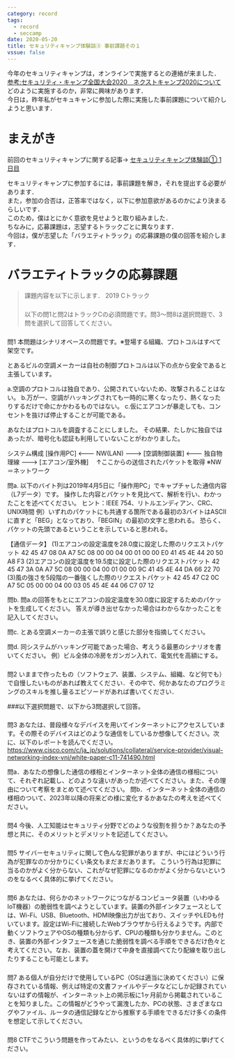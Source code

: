 ```yaml
---
category: record
tags:
  - record
  - seccamp 
date: 2020-05-20
title: セキュリティキャンプ体験談③ 事前課題その１
vssue: false
---
```


今年のセキュリティキャンプは，オンラインで実施するとの連絡が来ました．  
[参考:セキュリティ・キャンプ全国大会2020　ネクストキャンプ2020について](https://www.ipa.go.jp/jinzai/camp/2020/camp2020_zenkokunext.html#)  
どのように実施するのか，非常に興味があります．  
今日は，昨年私がセキュキャンに参加した際に実施した事前課題について紹介しようと思います．

<!-- more -->
# まえがき
前回のセキュリティキャンプに関する記事→
[セキュリティキャンプ体験談① 1日目](https://kojiros.net/posts/2020/05/14/seccamp.html)

セキュリティキャンプに参加するには，事前課題を解き，それを提出する必要があります．  
また，参加の合否は，正答率ではなく，以下に参加意欲があるのかにより決まるらしいです．  
このため，僕はとにかく意欲を見せようと取り組みました．  
ちなみに，応募課題は，志望するトラックごとに異なります．  
今回は，僕が志望した「バラエティトラック」の応募課題の僕の回答を紹介します．

# バラエティトラックの応募課題
> 課題内容を以下に示します．
> 2019 Cトラック
> 
> ###
> 以下の問1と問2はトラックCの必須問題です。問3～問8は選択問題で、3問を選択して回答してください。
> ###
問1
本問題はシナリオベースの問題です。※登場する組織、プロトコルはすべて架空です。

とあるビルの空調メーカーは自社の制御プロトコルは以下の点から安全であると主張しています。

a.空調のプロトコルは独自であり、公開されていないため、攻撃されることはない。
b.万が一、空調がハッキングされても一時的に寒くなったり、熱くなったりするだけで命にかかわるものではない。
c.仮にエアコンが暴走しても、コンセントを抜けば停止することが可能である。

あなたはプロトコルを調査することにしました。
その結果、たしかに独自ではあったが、暗号化も認証も利用していないことがわかりました。

システム構成
[操作用PC] <--- NW(LAN) ---> [空調制御装置] <--- 独自物理線 ---> [エアコン/室外機]
　↑ここからの送信されたパケットを取得
※NW＝ネットワーク

問a.
以下のバイト列は2019年4月5日に「操作用PC」でキャプチャした通信内容（L7データ）です。
操作した内容とパケットを見比べて、解析を行い、わかったことを述べてください。
ヒント：IEEE 754、リトルエンディアン、CRC、UNIX時間
例）いずれのパケットにも共通する箇所である最初の3バイトはASCIIに直すと「BEG」となっており、「BEGIN」の最初の文字と思われる。
恐らく、パケットの先頭であるということを示していると思われる。

【通信データ】
(1)エアコンの設定温度を28.0度に設定した際のリクエストパケット
42 45 47 08 0A A7 5C 08 00 00 04 00 01 00 00 E0 41 45 4E 44 20 50 A8 F3
(2)エアコンの設定温度を19.5度に設定した際のリクエストパケット
42 45 47 3A 0A A7 5C 08 00 00 04 00 01 00 00 9C 41 45 4E 44 DA 66 22 70
(3)風の強さを5段階の一番強くした際のリクエストパケット
42 45 47 C2 0C A7 5C 05 00 00 04 00 03 05 45 4E 44 06 C7 07 12

問b.
問a.の回答をもとにエアコンの設定温度を30.0度に設定するためのパケットを生成してください。
答えが導き出せなかった場合はわからなかったことを記入してください。

問c.
とある空調メーカーの主張で誤りと感じた部分を指摘してください。

問d.
同システムがハッキング可能であった場合、考えうる最悪のシナリオを書いてください。
例）ビル全体の冷房をガンガン入れて、電気代を高額にする。

###
問2
いままで作ったもの（ソフトウェア、装置、システム、組織、など何でも）で自慢したいものがあれば教えてください．その中で、何かあなたのプログラミングのスキルを推し量るエピソードがあれば書いてください．

###以下選択問題で、以下から3問選択して回答。
###
問3
あなたは、普段様々なデバイスを用いてインターネットにアクセスしています。その際そのデバイスはどのような通信をしているか想像してください。次に、以下のレポートを読んでください。
https://www.cisco.com/c/ja_jp/solutions/collateral/service-provider/visual-networking-index-vni/white-paper-c11-741490.html

問a．あなたの想像した通信の様相とインターネット全体の通信の様相について、それぞれ記載し、どのような違いがあったか述べてください。また、その理由について考察をまとめて述べてください。
問b．インターネット全体の通信の様相のついて、2023年以降の将来どの様に変化するかあなたの考えを述べてください。

###
問4
今後、人工知能はセキュリティ分野でどのような役割を担うか？あなたの予想と共に、そのメリットとデメリットを記述してください。

###
問5
サイバーセキュリティに関して色んな犯罪がありますが、中にはどういう行為が犯罪なのか分かりにくい条文もまだまだあります。
こういう行為は犯罪に当るのかがよく分からない、これがなぜ犯罪になるのかがよく分からないというのをなるべく具体的に挙げてください。

###
問6
あなたは、何らかのネットワークにつながるコンピュータ装置（いわゆるIoT機器）の脆弱性を調べようとしています。装置の外部インタフェースとしては、Wi-Fi、USB、Bluetooth、HDMI映像出力が出ており、スイッチやLEDも付いています。設定はWi-Fiに接続したWebブラウザから行えるようです。内部で動くソフトウェアやOSの種類も分からず、CPUの種類も分かりません。このとき、装置の外部インタフェースを通じた脆弱性を調べる手順をできるだけ色々と考えてください。なお、装置の蓋を開けて中身を直接調べてたり配線を取り出したりすることも可能とします。

###
問7
ある個人が自分だけで使用しているPC（OSは適当に決めてください）に保存されている情報、例えば特定の文書ファイルやデータなどにしか記録されていないはずの情報が、インターネット上の掲示板に1ヶ月前から掲載されていることを知りました。この情報がどうやって漏洩したか、PCの状態、さまざまなログやファイル、ルータの通信記録などから推察する手順をできるだけ多くの条件を想定して示してください。

###
問8
CTFでこういう問題を作ってみたい、というのをなるべく具体的に挙げてください。
